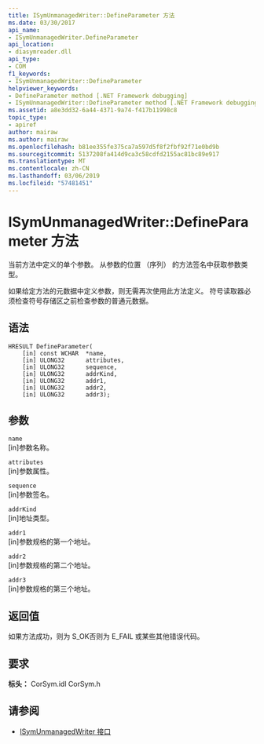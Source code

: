 ```yaml
---
title: ISymUnmanagedWriter::DefineParameter 方法
ms.date: 03/30/2017
api_name:
- ISymUnmanagedWriter.DefineParameter
api_location:
- diasymreader.dll
api_type:
- COM
f1_keywords:
- ISymUnmanagedWriter::DefineParameter
helpviewer_keywords:
- DefineParameter method [.NET Framework debugging]
- ISymUnmanagedWriter::DefineParameter method [.NET Framework debugging]
ms.assetid: a8e3dd32-6a44-4371-9a74-f417b11998c8
topic_type:
- apiref
author: mairaw
ms.author: mairaw
ms.openlocfilehash: b81ee355fe375ca7a597d5f8f2fbf92f71e0bd9b
ms.sourcegitcommit: 5137208fa414d9ca3c58cdfd2155ac81bc89e917
ms.translationtype: MT
ms.contentlocale: zh-CN
ms.lasthandoff: 03/06/2019
ms.locfileid: "57481451"
---
```

# <a name="isymunmanagedwriterdefineparameter-method"></a>ISymUnmanagedWriter::DefineParameter 方法
当前方法中定义的单个参数。 从参数的位置 （序列） 的方法签名中获取参数类型。  
  
 如果给定方法的元数据中定义参数，则无需再次使用此方法定义。 符号读取器必须检查符号存储区之前检查参数的普通元数据。  
  
## <a name="syntax"></a>语法  
  
```  
HRESULT DefineParameter(  
    [in] const WCHAR  *name,  
    [in] ULONG32      attributes,  
    [in] ULONG32      sequence,  
    [in] ULONG32      addrKind,  
    [in] ULONG32      addr1,  
    [in] ULONG32      addr2,  
    [in] ULONG32      addr3);  
```  
  
## <a name="parameters"></a>参数  
 `name`  
 [in]参数名称。  
  
 `attributes`  
 [in]参数属性。  
  
 `sequence`  
 [in]参数签名。  
  
 `addrKind`  
 [in]地址类型。  
  
 `addr1`  
 [in]参数规格的第一个地址。  
  
 `addr2`  
 [in]参数规格的第二个地址。  
  
 `addr3`  
 [in]参数规格的第三个地址。  
  
## <a name="return-value"></a>返回值  
 如果方法成功，则为 S_OK否则为 E_FAIL 或某些其他错误代码。  
  
## <a name="requirements"></a>要求  
 **标头：** CorSym.idl CorSym.h  
  
## <a name="see-also"></a>请参阅
- [ISymUnmanagedWriter 接口](../../../../docs/framework/unmanaged-api/diagnostics/isymunmanagedwriter-interface.md)
